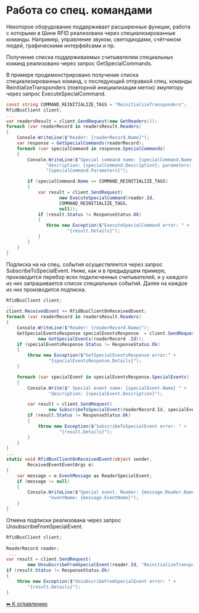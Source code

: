 Работа со спец. командами
=========================

Некоторое оборудование поддерживает расширенные функции, работа с которыми в Шине RFID реализована через специализированные команды. Например, управление звуком, светодиодами, счётчиком людей, графическими интерфейсами и пр.

Получение списка поддерживаемых считывателем специальных команд реализовано через запрос GetSpecialCommands.

В примере продемонстрировано получение списка специализированных команд, с последующей отправкой спец. команды ReinitializeTransponders (повторной инициализации меток) эмулятору через запрос ExecuteSpecialCommand.

```cs
const string COMMAND_REINITIALIZE_TAGS = "ReinitializeTransponders";
RfidBusClient client;
...
var readersResult = client.SendRequest(new GetReaders());
foreach (var readerRecord in readersResult.Readers)
{
    Console.WriteLine($"Reader: {readerRecord.Name}");
    var response = GetSpecialCommands(readerRecord);
    foreach (var specialCommand in response.SpecialCommands)
    {
        Console.WriteLine($"Special command name: {specialCommand.Name}; " +
               "description: {specialCommand.Description}; parameters: " +
               "{specialCommand.Parameters}");

        if (specialCommand.Name == COMMAND_REINITIALIZE_TAGS)
        {
            var result = client.SendRequest(
                    new ExecuteSpecialCommand(reader.Id,
                    COMMAND_REINITIALIZE_TAGS,
                    null));
            if (result.Status != ResponseStatus.Ok)
            {
               throw new Exception($"ExecuteSpecialCommand error: " +
                       "{result.Details}");
            }
        }
    }
}
```

Подписка на на спец. события осуществляется через запрос SubscribeToSpecialEvent. Ниже, как и в предыдущем примере, производится перебор всех подключенных считывателей, и у каждого из них запрашивается список специальных событий. Далее  на каждое из них производится подписка.

```cs
RfidBusClient client;
...
client.ReceivedEvent += RfidBusClientOnReceivedEvent;
foreach (var readerRecord in readersResult.Readers)
{
    Console.WriteLine($"Reader: {readerRecord.Name}");
    GetSpecialEventsResponse specialEventsResponse  = client.SendRequest(
            new GetSpecialEvents(readerRecord .Id));
    if (specialEventsResponse.Status != ResponseStatus.Ok)
    {
        throw new Exception($"GetSpecialEventsResponse error:" +
                "{specialEventsResponse.Details}");
    }

    foreach (var specialEvent in specialEventsResponse.SpecialEvents)
    {
        Console.Write($" Special event name: {specialEvent.Name} " +
                "description: {specialEvent.Description}");

        var result = client.SendRequest(
                new SubscribeToSpecialEvent(readerRecord.Id, specialEvent.Name));
        if (result.Status != ResponseStatus.Ok)
        {
            throw new Exception($"SubscribeToSpecialEvent error: " +
                    "{result.Details}");
        }
    }
}
...
static void RfidBusClientOnReceivedEvent(object sender,
        ReceivedEventEventArgs e)
{
    var message = e.EventMessage as ReaderSpecialEvent;
    if (message != null)
    {
        Console.WriteLine($"Special event. Reader: {message.Reader.Name};" +
                "eventName: {message.EventName}");
    }
}
```

Отмена подписки реализована через запрос UnsubscribeFromSpecialEvent.

```cs
RfidBusClient client;
 ...
ReaderRecord reader;
 ...
var result = client.SendRequest(
        new UnsubscribeFromSpecialEvent(reader.Id, "ReinitializeTransponders"));
if (result.Status != ResponseStatus.Ok)
{
    throw new Exception($"UnsubscribeFromSpecialEvent error: " +
        "{result.Details}");
}
```

[⬅ К оглавлению](../README.md)
